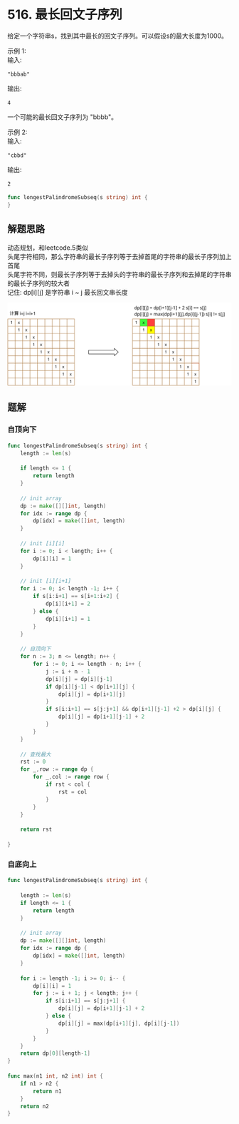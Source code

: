 # 516. 最长回文子序列
给定一个字符串s，找到其中最长的回文子序列。可以假设s的最大长度为1000。  

示例 1:  
输入:  
```
"bbbab"
```
输出:  
```
4
```
一个可能的最长回文子序列为 "bbbb"。

示例 2:  
输入:  
```
"cbbd"
```
输出:  
```
2
```

```go
func longestPalindromeSubseq(s string) int {
}
```

## 解题思路
动态规划，和leetcode.5类似  
头尾字符相同，那么字符串的最长子序列等于去掉首尾的字符串的最长子序列加上首尾  
头尾字符不同，则最长子序列等于去掉头的字符串的最长子序列和去掉尾的字符串的最长子序列的较大者  
记住: dp[i][j] 是字符串 i ~ j 最长回文串长度

![dp](./dp.svg)

## 题解

### 自顶向下
```go
func longestPalindromeSubseq(s string) int {
    length := len(s)
    
    if length <= 1 {
        return length
    }
    
    // init array
    dp := make([][]int, length)
    for idx := range dp {
        dp[idx] = make([]int, length)
    }
    
    // init [i][i]
    for i := 0; i < length; i++ {
        dp[i][i] = 1
    }
    
    // init [i][i+1]
    for i := 0; i< length -1; i++ {
        if s[i:i+1] == s[i+1:i+2] {
            dp[i][i+1] = 2
        } else {
            dp[i][i+1] = 1
        }
    }
    
    // 自顶向下
    for n := 3; n <= length; n++ {
        for i := 0; i <= length - n; i++ {
            j := i + n - 1
            dp[i][j] = dp[i][j-1]
            if dp[i][j-1] < dp[i+1][j] {
                dp[i][j] = dp[i+1][j]
            }
            if s[i:i+1] == s[j:j+1] && dp[i+1][j-1] +2 > dp[i][j] {
                dp[i][j] = dp[i+1][j-1] + 2
            }
        }
    }
    
    // 查找最大
    rst := 0
    for _,row := range dp {
        for _,col := range row {
            if rst < col {
                rst = col
            }
        }
    }
    
    return rst
    
}
```

### 自底向上
```go
func longestPalindromeSubseq(s string) int {
    
    length := len(s)
    if length <= 1 {
        return length
    }
    
    // init array
    dp := make([][]int, length)
    for idx := range dp {
        dp[idx] = make([]int, length)
    }
    
    for i := length -1; i >= 0; i-- {
        dp[i][i] = 1
        for j := i + 1; j < length; j++ {
            if s[i:i+1] == s[j:j+1] {
                dp[i][j] = dp[i+1][j-1] + 2
            } else {
                dp[i][j] = max(dp[i+1][j], dp[i][j-1])
            }
        }
    }
    return dp[0][length-1]
}

func max(n1 int, n2 int) int {
    if n1 > n2 {
        return n1
    }
    return n2
}

```
